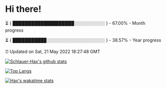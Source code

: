 # Hi there!

⏳ { ████████████████████░░░░░░░░░░ } - 67.00% - Month progress

⏳ { ███████████░░░░░░░░░░░░░░░░░░░ } - 38.57% - Year progress

⏰ Updated on Sat, 21 May 2022 18:27:48 GMT


[![Schlauer-Hax's github stats](https://github-readme-stats.vercel.app/api?username=Schlauer-Hax&show_icons=true&theme=dark&count_private=true)](https://github.com/Schlauer-Hax)


[![Top Langs](https://github-readme-stats.vercel.app/api/top-langs/?username=Schlauer-Hax&layout=compact&theme=dark)](https://github.com/Schlauer-Hax?tab=repositories)


[![Hax's wakatime stats](https://github-readme-stats.vercel.app/api/wakatime?username=Hax&theme=dark)](https://wakatime.com/@Hax)

